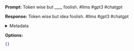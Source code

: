 **Prompt:**
Token wise but ____ foolish. #llms #gpt3 #chatgpt

**Response:**
Token wise but idea foolish. #llms #gpt3 #chatgpt

<details><summary>Metadata</summary>

- Duration: 1353 ms
- Datetime: 2023-09-02T18:21:48.103175
- Model: gpt-3.5-turbo-0613

</details>

**Options:**
```json
{}
```

